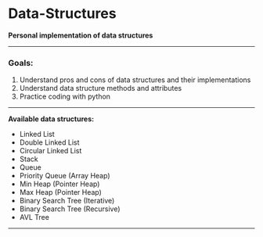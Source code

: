 # Data-Structures

**Personal implementation of data structures**

---

### **Goals:**

1. Understand pros and cons of data structures and their implementations
2. Understand data structure methods and attributes
3. Practice coding with python

---

**Available data structures:**

- Linked List
- Double Linked List
- Circular Linked List
- Stack
- Queue
- Priority Queue (Array Heap)
- Min Heap (Pointer Heap)
- Max Heap (Pointer Heap)
- Binary Search Tree (Iterative)
- Binary Search Tree (Recursive)
- AVL Tree

---

